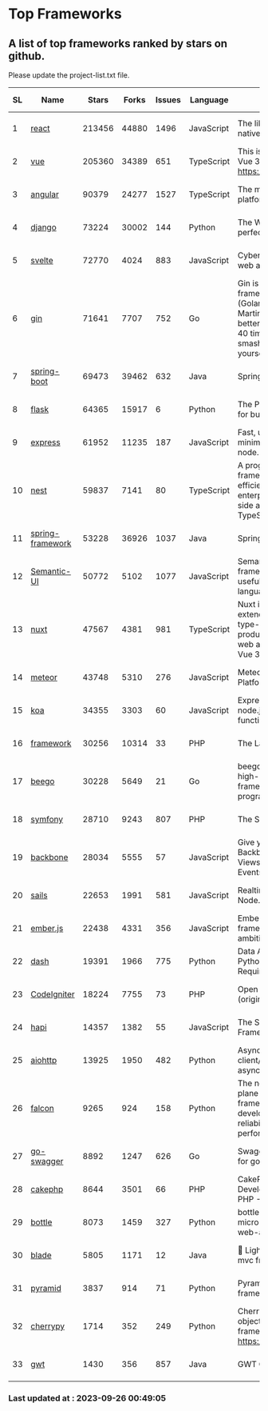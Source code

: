 # Top Frameworks
## A list of top frameworks ranked by stars on github.  
Please update the project-list.txt file.

| SL| Name  | Stars| Forks| Issues | Language | Description | Last Commit |
| --| ------| -----| ---- | ------ | -------- | ----------- | ----------- |
| 1 | [react](https://github.com/facebook/react) | 213456 | 44880 | 1496 | JavaScript | The library for web and native user interfaces | 2023-09-25 23:02:25 |
| 2 | [vue](https://github.com/vuejs/vue) | 205360 | 34389 | 651 | TypeScript | This is the repo for Vue 2. For Vue 3, go to https://github.com/vuejs/core | 2023-04-27 09:43:19 |
| 3 | [angular](https://github.com/angular/angular) | 90379 | 24277 | 1527 | TypeScript | The modern web developer’s platform | 2023-09-25 23:48:46 |
| 4 | [django](https://github.com/django/django) | 73224 | 30002 | 144 | Python | The Web framework for perfectionists with deadlines. | 2023-09-25 08:15:53 |
| 5 | [svelte](https://github.com/sveltejs/svelte) | 72770 | 4024 | 883 | JavaScript | Cybernetically enhanced web apps | 2023-09-25 15:39:03 |
| 6 | [gin](https://github.com/gin-gonic/gin) | 71641 | 7707 | 752 | Go | Gin is a HTTP web framework written in Go (Golang). It features a Martini-like API with much better performance -- up to 40 times faster. If you need smashing performance, get yourself some Gin. | 2023-09-08 14:18:00 |
| 7 | [spring-boot](https://github.com/spring-projects/spring-boot) | 69473 | 39462 | 632 | Java | Spring Boot | 2023-09-25 14:31:45 |
| 8 | [flask](https://github.com/pallets/flask) | 64365 | 15917 | 6 | Python | The Python micro framework for building web applications. | 2023-09-24 14:58:22 |
| 9 | [express](https://github.com/expressjs/express) | 61952 | 11235 | 187 | JavaScript | Fast, unopinionated, minimalist web framework for node. | 2023-05-16 01:53:48 |
| 10 | [nest](https://github.com/nestjs/nest) | 59837 | 7141 | 80 | TypeScript | A progressive Node.js framework for building efficient, scalable, and enterprise-grade server-side applications with TypeScript/JavaScript 🚀 | 2023-09-22 09:49:25 |
| 11 | [spring-framework](https://github.com/spring-projects/spring-framework) | 53228 | 36926 | 1037 | Java | Spring Framework | 2023-09-25 18:19:11 |
| 12 | [Semantic-UI](https://github.com/Semantic-Org/Semantic-UI) | 50772 | 5102 | 1077 | JavaScript | Semantic is a UI component framework based around useful principles from natural language. | 2023-01-11 17:05:32 |
| 13 | [nuxt](https://github.com/nuxt/nuxt) | 47567 | 4381 | 981 | TypeScript | Nuxt is an intuitive and extendable way to create type-safe, performant and production-grade full-stack web apps and websites with Vue 3. | 2023-09-26 00:18:14 |
| 14 | [meteor](https://github.com/meteor/meteor) | 43748 | 5310 | 276 | JavaScript | Meteor, the JavaScript App Platform | 2023-09-25 16:23:25 |
| 15 | [koa](https://github.com/koajs/koa) | 34355 | 3303 | 60 | JavaScript | Expressive middleware for node.js using ES2017 async functions | 2023-05-17 07:50:49 |
| 16 | [framework](https://github.com/laravel/framework) | 30256 | 10314 | 33 | PHP | The Laravel Framework. | 2023-09-25 16:17:03 |
| 17 | [beego](https://github.com/beego/beego) | 30228 | 5649 | 21 | Go | beego is an open-source, high-performance web framework for the Go programming language. | 2023-09-25 11:38:34 |
| 18 | [symfony](https://github.com/symfony/symfony) | 28710 | 9243 | 807 | PHP | The Symfony PHP framework | 2023-09-25 12:59:23 |
| 19 | [backbone](https://github.com/jashkenas/backbone) | 28034 | 5555 | 57 | JavaScript | Give your JS App some Backbone with Models, Views, Collections, and Events | 2023-08-10 22:05:08 |
| 20 | [sails](https://github.com/balderdashy/sails) | 22653 | 1991 | 581 | JavaScript | Realtime MVC Framework for Node.js | 2023-09-01 21:26:40 |
| 21 | [ember.js](https://github.com/emberjs/ember.js) | 22438 | 4331 | 356 | JavaScript | Ember.js - A JavaScript framework for creating ambitious web applications | 2023-09-18 15:47:02 |
| 22 | [dash](https://github.com/plotly/dash) | 19391 | 1966 | 775 | Python | Data Apps & Dashboards for Python. No JavaScript Required. | 2023-08-29 16:49:04 |
| 23 | [CodeIgniter](https://github.com/bcit-ci/CodeIgniter) | 18224 | 7755 | 73 | PHP | Open Source PHP Framework (originally from EllisLab) | 2023-04-07 17:57:13 |
| 24 | [hapi](https://github.com/hapijs/hapi) | 14357 | 1382 | 55 | JavaScript | The Simple, Secure Framework Developers Trust | 2023-09-18 11:40:11 |
| 25 | [aiohttp](https://github.com/aio-libs/aiohttp) | 13925 | 1950 | 482 | Python | Asynchronous HTTP client/server framework for asyncio and Python | 2023-09-20 16:09:54 |
| 26 | [falcon](https://github.com/falconry/falcon) | 9265 | 924 | 158 | Python | The no-magic web data plane API and microservices framework for Python developers, with a focus on reliability, correctness, and performance at scale. | 2023-08-21 21:45:34 |
| 27 | [go-swagger](https://github.com/go-swagger/go-swagger) | 8892 | 1247 | 626 | Go | Swagger 2.0 implementation for go | 2023-08-21 22:25:45 |
| 28 | [cakephp](https://github.com/cakephp/cakephp) | 8644 | 3501 | 66 | PHP | CakePHP: The Rapid Development Framework for PHP - Official Repository | 2023-09-24 03:43:37 |
| 29 | [bottle](https://github.com/bottlepy/bottle) | 8073 | 1459 | 327 | Python | bottle.py is a fast and simple micro-framework for python web-applications. | 2022-09-05 15:24:52 |
| 30 | [blade](https://github.com/lets-blade/blade) | 5805 | 1171 | 12 | Java | :rocket: Lightning fast and elegant mvc framework for Java8 | 2023-06-16 05:18:49 |
| 31 | [pyramid](https://github.com/Pylons/pyramid) | 3837 | 914 | 71 | Python | Pyramid - A Python web framework | 2023-09-14 21:55:43 |
| 32 | [cherrypy](https://github.com/cherrypy/cherrypy) | 1714 | 352 | 249 | Python | CherryPy is a pythonic, object-oriented HTTP framework.      https://cherrypy.dev | 2023-08-04 13:52:17 |
| 33 | [gwt](https://github.com/gwtproject/gwt) | 1430 | 356 | 857 | Java | GWT Open Source Project | 2023-09-13 21:29:31 |

### Last updated at : 2023-09-26 00:49:05
